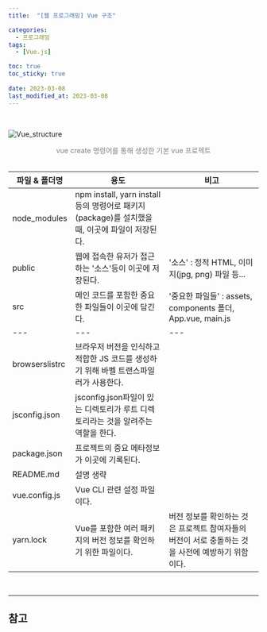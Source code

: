 ```yaml
---
title:  "[웹 프로그래밍] Vue 구조"

categories:
  - 프로그래밍
tags:
  - [Vue.js]

toc: true
toc_sticky: true
 
date: 2023-03-08
last_modified_at: 2023-03-08
---
```


<br/>

![Vue_structure](https://user-images.githubusercontent.com/96360829/223615784-81361061-804b-4ed9-a1d0-0b1eb568e7e5.png)
<div style="color:grey"><center>vue create 명령어를 통해 생성한 기본 vue 프로젝트</center></div>

<br/>

|파일 & 폴더명|용도|비고|
|---|---|---|
|node_modules|npm install, yarn install 등의 명령어로 패키지(package)를 설치했을 때, 이곳에 파일이 저장된다.||
|public|웹에 접속한 유저가 접근하는 '소스'등이 이곳에 저장된다.|'소스' : 정적 HTML, 이미지(jpg, png) 파일 등...|
|src|메인 코드를 포함한 중요한 파일들이 이곳에 담긴다.|'중요한 파일들' : assets, components 폴더, App.vue, main.js|
|---|---|---|
|browserslistrc|브라우저 버전을 인식하고 적합한 JS 코드를 생성하기 위해 바벨 트랜스파일러가 사용한다.||
|jsconfig.json|jsconfig.json파일이 있는 디렉토리가 루트 디렉토리라는 것을 알려주는 역할을 한다.||
|package.json|프로젝트의 중요 메타정보가 이곳에 기록된다.||
|README.md|설명 생략||
|vue.config.js|Vue CLI 관련 설정 파일이다.||
|yarn.lock|Vue를 포함한 여러 패키지의 버전 정보를 확인하기 위한 파일이다.|버전 정보를 확인하는 것은 프로젝트 참여자들의 버전이 서로 충돌하는 것을 사전에 예방하기 위함이다.|

<br/>

---
## <b>참고</b>